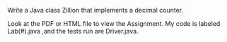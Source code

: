 Write a Java class Zillion that implements a decimal counter.

Look at the PDF or HTML file to view the Assignment. My code is labeled Lab(#).java ,and the tests run are Driver.java.
